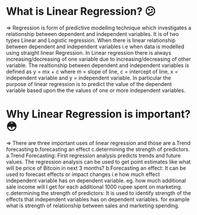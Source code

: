 # What is Linear Regression? :confused:
=> Regression is form of predictive modelling technique which investigates a relationship between dependent and independent variables. It is of two types Linear and 
Logistic regression. When there is linear relationship between dependent and independent variables i.e when data is modelled using straight linear Regression. 
In Linear regression there is always increasing/decreasing of one variable due to increasing/decreasing of other variable. The realtionship between dependent and independent variables is defined as y = mx + c where m = slope of line, c = intercept of line, x = independent variable and y = independent variable. In particular the purpose of 
linear regression is to predict the value of the dependent variable based upon the the values of one or more independent variables.

# Why Linear Regression is important? :flushed:
=> There are three important uses of linear regression and those are a.Trend forecasting b.forecasting an effect c.determining the strength of predictors.
a.Trend Forecasting: First regression analysis predicts trends and future values. The regression analysis can be used to get point estimates like what will 
be price of Bitcoin in next 3 months?
b.Forecasting an effect: It can be used to forecast effects or impact changes i.e how much effect independent variable has on dependent variable. 
eg. how much additional sale income will I get for each additional 1000 rupee spent on marketing.
c.determining the strength of predictors: It is used to identify strength of the effects that independent variables has on dependent variables. for example 
what is strength of relationship between sales and marketing spending.

